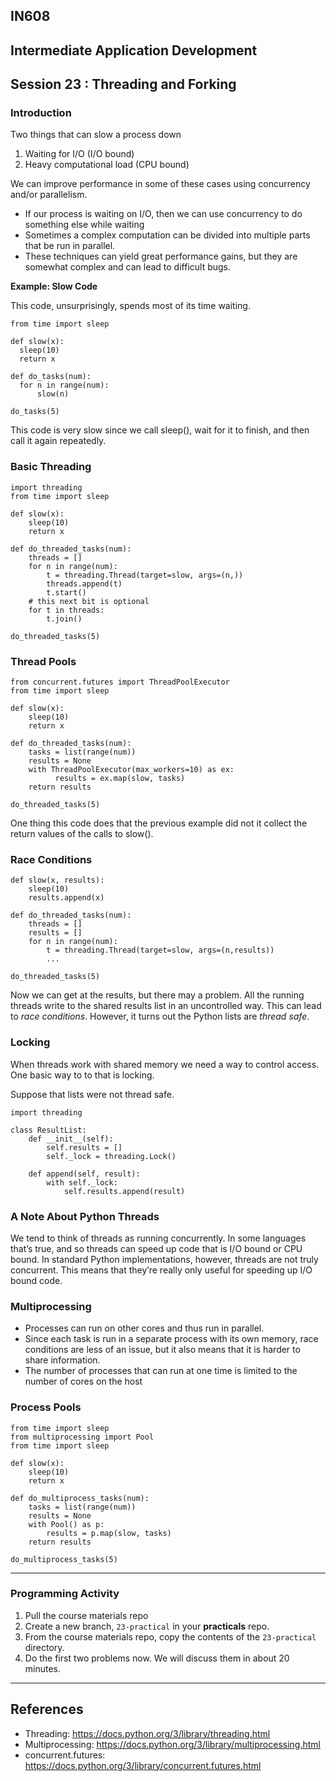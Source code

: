 ## IN608
## Intermediate Application Development

## Session 23 :  Threading and Forking

### Introduction
Two things that can slow a process down
  1. Waiting for I/O (I/O bound)
  2. Heavy computational load (CPU bound)

We can improve performance in some of these cases using concurrency and/or parallelism.
  - If our process is waiting on I/O, then we can use concurrency to do something else while waiting
  - Sometimes a complex computation can be divided into multiple parts that be run in parallel.
  - These techniques can yield great performance gains, but they are somewhat complex and can lead to difficult bugs.

**Example: Slow Code**

This code, unsurprisingly, spends most of its time waiting.
  ```
from time import sleep

def slow(x):
    sleep(10)
    return x

def do_tasks(num):
    for n in range(num):
        slow(n)

do_tasks(5)
```
This code is very slow since we call sleep(), wait for it to finish, and then call it again repeatedly.

### Basic Threading
```
import threading
from time import sleep
      
def slow(x):
    sleep(10)
    return x
    
def do_threaded_tasks(num):
    threads = []
    for n in range(num):
        t = threading.Thread(target=slow, args=(n,))
        threads.append(t)
        t.start()
    # this next bit is optional
    for t in threads:
        t.join()

do_threaded_tasks(5)
```

### Thread Pools
```
from concurrent.futures import ThreadPoolExecutor
from time import sleep

def slow(x):
    sleep(10)
    return x

def do_threaded_tasks(num):
    tasks = list(range(num))
    results = None
    with ThreadPoolExecutor(max_workers=10) as ex:
          results = ex.map(slow, tasks)
    return results

do_threaded_tasks(5)
```
One thing this code does that the previous example did not it collect the return values of the calls to slow().

### Race Conditions
```
def slow(x, results):
    sleep(10)
    results.append(x)
    
def do_threaded_tasks(num):
    threads = []
    results = []
    for n in range(num):
        t = threading.Thread(target=slow, args=(n,results))
        ...
      
do_threaded_tasks(5)
```
Now we can get at the results, but there may a problem. All the running threads write to the shared results list in an uncontrolled way. This can lead to *race conditions*. However, it turns out the Python lists are *thread safe*.

### Locking

When threads work with shared memory we need a way to control access. One basic way to to that is locking.

Suppose that lists were not thread safe.

```
import threading

class ResultList:
    def __init__(self):
        self.results = []
        self._lock = threading.Lock()
          
    def append(self, result):
        with self._lock:
            self.results.append(result)
```

###  A Note About Python Threads
We tend to think of threads as running concurrently. In some languages that’s true, and so threads can speed up code that is I/O bound or CPU bound. In standard Python implementations, however, threads are not truly concurrent. This means that they’re really only useful for speeding up I/O bound code.

### Multiprocessing
  - Processes can run on other cores and thus run in parallel.
  - Since each task is run in a separate process with its own memory, race conditions are less of an issue, but it also means that it is harder to share information.
  - The number of processes that can run at one time is limited to the number of cores on the host


### Process Pools
```
from time import sleep
from multiprocessing import Pool
from time import sleep

def slow(x):
    sleep(10)
    return x
          
def do_multiprocess_tasks(num):
    tasks = list(range(num))
    results = None
    with Pool() as p:
        results = p.map(slow, tasks)
    return results
          
do_multiprocess_tasks(5)
```



---
### Programming Activity
  1. Pull the course materials repo
  2. Create a new branch, `23-practical` in your **practicals** repo.
  3. From the course materials repo, copy the contents of the `23-practical` directory.
  4. Do the first two problems now.  We will discuss them in about 20 minutes.
---



## References

  - Threading: https://docs.python.org/3/library/threading.html
  - Multiprocessing: https://docs.python.org/3/library/multiprocessing.html
  - concurrent.futures: https://docs.python.org/3/library/concurrent.futures.html

